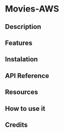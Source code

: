 # Movies-AWS
## Description

## Features
## Instalation
## API Reference
## Resources
## How to use it
## Credits
